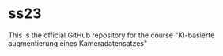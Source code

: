 # ss23
This is the official GitHub repository for the course "KI-basierte augmentierung eines Kameradatensatzes"
